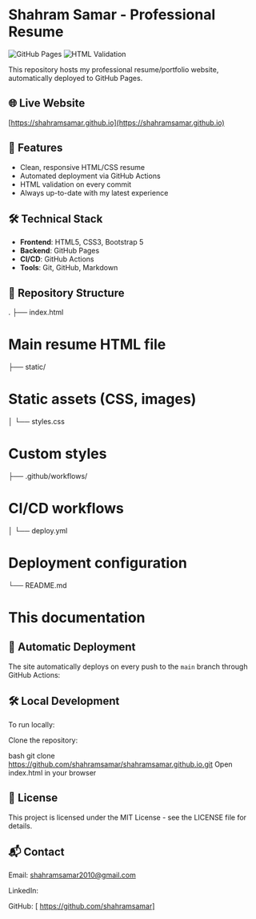 # Shahram Samar - Professional Resume

![GitHub Pages](https://github.com/shahramsamar/shahramsamar.github.io/actions/workflows/deploy.yml/badge.svg)
![HTML Validation](https://img.shields.io/badge/HTML-Valid-brightgreen)

This repository hosts my professional resume/portfolio website, automatically deployed to GitHub Pages.

## 🌐 Live Website
[https://shahramsamar.github.io](https://shahramsamar.github.io)

## 🚀 Features
- Clean, responsive HTML/CSS resume
- Automated deployment via GitHub Actions
- HTML validation on every commit
- Always up-to-date with my latest experience

## 🛠️ Technical Stack
- **Frontend**: HTML5, CSS3, Bootstrap 5
- **Backend**: GitHub Pages
- **CI/CD**: GitHub Actions
- **Tools**: Git, GitHub, Markdown

## 📂 Repository Structure
.
├── index.html
# Main resume HTML file
├── static/ 
# Static assets (CSS, images)
│ └── styles.css 
# Custom styles
├── .github/workflows/
# CI/CD workflows
│ └── deploy.yml
# Deployment configuration
└── README.md 
# This documentation
## 🚄 Automatic Deployment
The site automatically deploys on every push to the `main` branch through GitHub Actions:

## 🛠️ Local Development
To run locally:

Clone the repository:

bash
git clone https://github.com/shahramsamar/shahramsamar.github.io.git
Open index.html in your browser

## 📜 License
This project is licensed under the MIT License - see the LICENSE file for details.

## 📬 Contact
Email: shahramsamar2010@gmail.com

LinkedIn: 

GitHub: [ https://github.com/shahramsamar]
